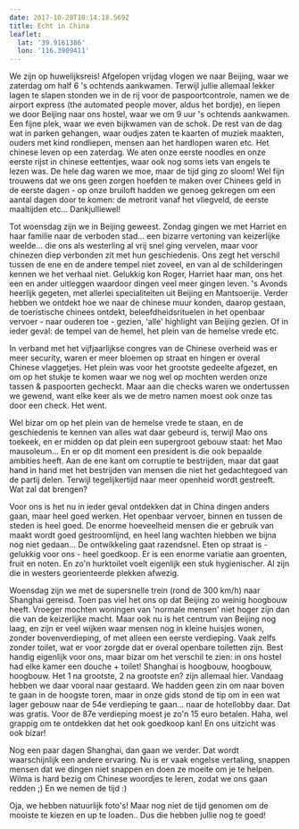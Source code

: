 ```yaml
---
date: 2017-10-28T10:14:18.569Z
title: Echt in China
leaflet:
  lat: '39.9161386'
  lon: '116.3909411'
---
```

We zijn op huwelijksreis! Afgelopen vrijdag vlogen we naar Beijing, waar we zaterdag om half 6 's ochtends aankwamen. Terwijl jullie allemaal lekker lagen te slapen stonden we in de rij voor de paspoortcontrole, namen we de airport express (the automated people mover, aldus het bordje), en liepen we door Beijing naar ons hostel, waar we om 9 uur 's ochtends aankwamen. Een fijne plek, waar we even bijkwamen van de schok. De rest van de dag wat in parken gehangen, waar oudjes zaten te kaarten of muziek maakten, ouders met kind rondliepen, mensen aan het hardlopen waren etc. Het chinese leven op een zaterdag. We aten onze eerste noodles en onze eerste rijst in chinese eettentjes, waar ook nog soms iets van engels te lezen was. De hele dag waren we moe, maar de tijd ging zo sloom! Wel fijn trouwens dat we ons geen zorgen hoefden te maken over Chinees geld in de eerste dagen - op onze bruiloft hadden we genoeg gekregen om een aantal dagen door te komen: de metrorit vanaf het vliegveld, de eerste maaltijden etc... Dankjulliewel!

Tot woensdag zijn we in Beijing geweest. Zondag gingen we met Harriet en haar familie naar de verboden stad... een bizarre vertoning van keizerlijke weelde... die ons als westerling al vrij snel ging vervelen, maar voor chinezen diep verbonden zit met hun geschiedenis. Ons zegt het verschil tussen de ene en de andere tempel niet zoveel, en van al de schilderingen kennen we het verhaal niet. Gelukkig kon Roger, Harriet haar man, ons het een en ander uitleggen waardoor dingen veel meer gingen leven. 's Avonds heerlijk gegeten, met allerlei specialiteiten uit Beijing en Mantsoerije. Verder hebben we ontdekt hoe we naar de chinese muur konden, daarop gestaan, de toeristische chinees ontdekt, beleefdheidsrituelen in het openbaar vervoer - naar ouderen toe - gezien, 'alle' highlight van Beijing gezien. Of in ieder geval: de tempel van de hemel, het plein van de hemelse vrede etc. 

In verband met het vijfjaarlijkse congres van de Chinese overheid was er meer security, waren er meer bloemen op straat en hingen er overal Chinese vlaggetjes. Het plein was voor het grootste gedeelte afgezet, en om op het stukje te komen waar we nog wel op mochten werden onze tassen & paspoorten gecheckt. Maar aan die checks waren we ondertussen we gewend, want elke keer als we de metro namen moest ook onze tas door een check. Het went. 

Wel bizar om op het plein van de hemelse vrede te staan, en de geschiedenis te kennen van alles wat daar gebeurd is, terwijl Mao ons toekeek, en er midden op dat plein een supergroot gebouw staat: het Mao mausoleum... En er op dit moment een president is die ook bepaalde ambities heeft. Aan de ene kant om corruptie te bestrijden, maar dat gaat hand in hand met het bestrijden van mensen die niet het gedachtegoed van de partij delen. Terwijl tegelijkertijd naar meer openheid wordt gestreeft. Wat zal dat brengen?

Voor ons is het nu in ieder geval ontdekken dat in China dingen anders gaan, maar heel goed werken. Het openbaar vervoer, binnen en tussen de steden is heel goed. De enorme hoeveelheid mensen die er gebruik van maakt wordt goed gestroomlijnd, en heel lang wachten hiebben we bijna nog niet gedaan... De ontwikkeling gaat razendsnel. Eten op straat is - gelukkig voor ons - heel goedkoop. Er is een enorme variatie aan groenten, fruit en noten. En zo'n hurktoilet voelt eigenlijk een stuk hygienischer. Al zijn die in westers georienteerde plekken afwezig. 

Woensdag zijn we met de supersnelle trein (rond de 300 km/h) naar Shanghai gereisd. Toen pas viel het ons op dat Beijing zo weinig hoogbouw heeft. Vroeger mochten woningen van 'normale mensen' niet hoger zijn dan die van de keizerlijke macht. Maar ook nu is het centrum van Beijing nog laag, en zijn er veel wijken waar mensen nog in kleine huisjes wonen, zonder bovenverdieping, of met alleen een eerste verdieping. Vaak zelfs zonder toilet, wat er voor zorgde dat er overal openbare toiletten zijn. Best handig eigenlijk voor ons, maar bizar om het verschil te zien: in ons hostel had elke kamer een douche + toilet! Shanghai is hoogbouw, hoogbouw, hoogbouw. Het 1 na grootste, 2 na grootste en? zijn allemaal hier. Vandaag hebben we daar vooral naar gestaard. We hadden geen zin om naar boven te gaan in de hoogste toren, maar in onze gids stond de tip om in een wat lager gebouw naar de 54e verdieping te gaan... naar de hotellobby daar. Dat was gratis. Voor de 87e verdieping moest je zo'n 15 euro betalen. Haha, wel grappig om te ontdekken dat het ook goedkoop kan! En ons uitzicht was ook bizar!

Nog een paar dagen Shanghai, dan gaan we verder. Dat wordt waarschijnlijk een andere ervaring. Nu is er vaak engelse vertaling, snappen mensen dat we dingen niet snappen en doen ze moeite om je te helpen. Wilma is hard bezig om Chinese woordjes te leren, zodat we ons gaan redden ;) En we nemen de tijd :)

Oja, we hebben natuurlijk foto's! Maar nog niet de tijd genomen om de mooiste te kiezen en up te loaden.. Dus die hebben jullie nog te goed!
